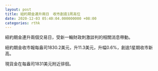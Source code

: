 ```yaml
---
layout: post
title: 紐約期金連升兩日　收市創逾1周高位
date: 2020-12-03 05:40:04.000000000 +08:00
categories: rthk
---
```


紐約期金連升兩個交易日，受新一輪財政刺激談判的相關消息帶動。

紐約期金收市報每盎司1830.2美元，升11.3美元，升幅0.6%，創逾1星期收市新高。

現貨金在每盎司1831美元附近徘徊。

